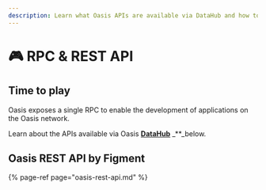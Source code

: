 ```yaml
---
description: Learn what Oasis APIs are available via DataHub and how to use them
---
```


# 🎮 RPC & REST API

## Time to play

Oasis exposes a single RPC to enable the development of applications on the Oasis network.

Learn about the APIs available via Oasis [**DataHub**](https://datahub.figment.io/sign_up?service=oasis) \_\*\*\_below.

## Oasis REST API by Figment

{% page-ref page="oasis-rest-api.md" %}

